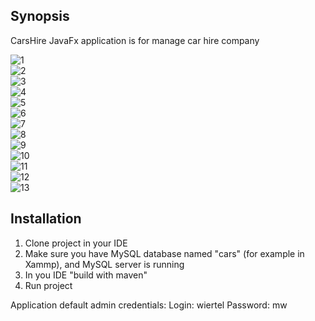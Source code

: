 ## Synopsis

CarsHire JavaFx application is for manage car hire company

![1](https://user-images.githubusercontent.com/24614511/27338615-fd75300c-55d5-11e7-9846-de1774ea3483.jpg)<br />
![2](https://user-images.githubusercontent.com/24614511/27338625-02e60f66-55d6-11e7-8218-8295b6c7220b.jpg)<br />
![3](https://user-images.githubusercontent.com/24614511/27338628-070a0796-55d6-11e7-9b65-9ee1ea88effe.jpg)<br />
![4](https://user-images.githubusercontent.com/24614511/27338633-0b156cf4-55d6-11e7-8146-30dd0a3e3b53.jpg)<br />
![5](https://user-images.githubusercontent.com/24614511/27338640-0e6a9c12-55d6-11e7-83c9-211d9a21e710.jpg)<br />
![6](https://user-images.githubusercontent.com/24614511/27338645-11f59a4e-55d6-11e7-9662-464793f53bc9.jpg)<br />
![7](https://user-images.githubusercontent.com/24614511/27338655-19528ef0-55d6-11e7-87cc-0c94ea4c9588.jpg)<br />
![8](https://user-images.githubusercontent.com/24614511/27338661-1c988ace-55d6-11e7-9a45-b35782cbded5.jpg)<br />
![9](https://user-images.githubusercontent.com/24614511/27338666-1f966ea8-55d6-11e7-8d21-1e2a0c2e6685.jpg)<br />
![10](https://user-images.githubusercontent.com/24614511/27338680-2644f49a-55d6-11e7-9c3e-3edb5570f0c6.jpg)<br />
![11](https://user-images.githubusercontent.com/24614511/27338686-2a6f1b2c-55d6-11e7-9a0d-f4bb70b90436.jpg)<br />
![12](https://user-images.githubusercontent.com/24614511/27338690-2cc10188-55d6-11e7-8c6f-f84369eb5f82.jpg)<br />
![13](https://user-images.githubusercontent.com/24614511/27338694-3083e0d8-55d6-11e7-9876-97fe05b2c42c.jpg)<br />

## Installation

1. Clone project in your IDE
2. Make sure you have MySQL database named "cars" (for example in Xammp), and MySQL server is running
3. In you IDE "build with maven"
4. Run project

Application default admin credentials:
Login: wiertel
Password: mw

